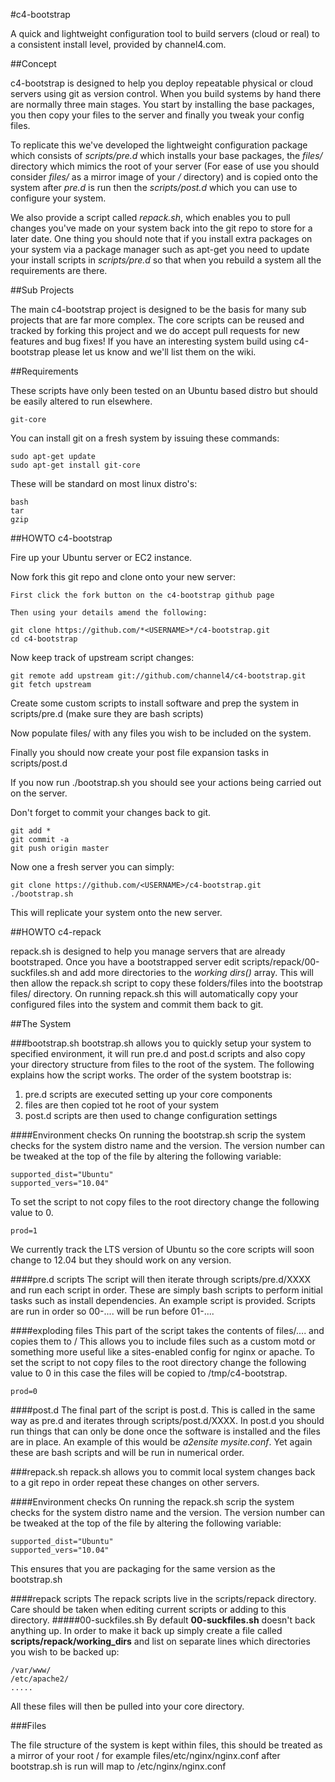 #c4-bootstrap

A quick and lightweight configuration tool to build servers (cloud or real) to a consistent install level, provided by channel4.com.

##Concept

c4-bootstrap is designed to help you deploy repeatable physical or cloud servers using git as version control. When you build systems by hand there are normally three main stages. You start by installing the base packages, you then copy your files to the server and finally you tweak your config files. 

To replicate this we've developed the lightweight configuration package which consists of _scripts/pre.d_ which installs your base packages, the _files/_ directory which mimics the root of your server (For ease of use you should consider _files/_ as a mirror image of your _/_ directory) and is copied onto the system after _pre.d_ is run then the _scripts/post.d_ which you can use to configure your system.

We also provide a script called _repack.sh_, which enables you to pull changes you've made on your system back into the git repo to store for a later date. One thing you should note that if you install extra packages on your system via a package manager such as apt-get you need to update your install scripts in _scripts/pre.d_ so that when you rebuild a system all the requirements are there.

##Sub Projects

The main c4-bootstrap project is designed to be the basis for many sub projects that are far more complex. The core scripts can be reused and tracked by forking this project and we do accept pull requests for new features and bug fixes! If you have an interesting system build using c4-bootstrap please let us know and we'll list them on the wiki.

##Requirements

These scripts have only been tested on an Ubuntu based distro but should be easily altered to run elsewhere.

    git-core
    
You can install git on a fresh system by issuing these commands:

    sudo apt-get update
    sudo apt-get install git-core

These will be standard on most linux distro's:

    bash
    tar
    gzip

##HOWTO c4-bootstrap

Fire up your Ubuntu server or EC2 instance.

Now fork this git repo and clone onto your new server:

    First click the fork button on the c4-bootstrap github page
    
    Then using your details amend the following:
    
    git clone https://github.com/*<USERNAME>*/c4-bootstrap.git
    cd c4-bootstrap
    
Now keep track of upstream script changes:

    git remote add upstream git://github.com/channel4/c4-bootstrap.git
    git fetch upstream

Create some custom scripts to install software and prep the system in scripts/pre.d (make sure they are bash scripts)

Now populate files/ with any files you wish to be included on the system.

Finally you should now create your post file expansion tasks in scripts/post.d

If you now run ./bootstrap.sh you should see your actions being carried out on the server.

Don't forget to commit your changes back to git.

    git add *
    git commit -a
    git push origin master

Now one a fresh server you can simply:

    git clone https://github.com/<USERNAME>/c4-bootstrap.git
    ./bootstrap.sh

This will replicate your system onto the new server.

##HOWTO c4-repack

repack.sh is designed to help you manage servers that are already bootstraped. Once you have a bootstrapped server edit scripts/repack/00-suckfiles.sh and add more directories to the _working dirs()_ array. This will then allow the repack.sh script to copy these folders/files into the bootstrap files/ directory. On running repack.sh this will automatically copy your configured files into the system and commit them back to git.

##The System

###bootstrap.sh
bootstrap.sh allows you to quickly setup your system to specified environment, it will run pre.d and post.d scripts and also copy your directory structure from files to the root of the system. The following explains how the script works. The order of the system bootstrap is:

1. pre.d scripts are executed setting up your core components
2. files are then copied tot he root of your system
3. post.d scripts are then used to change configuration settings

####Environment checks
On running the bootstrap.sh scrip the system checks for the system distro name and the version. The version number can be tweaked at the top of the file by altering the following variable:

    supported_dist="Ubuntu"
    supported_vers="10.04"

To set the script to not copy files to the root directory change the following value to 0.

    prod=1

We currently track the LTS version of Ubuntu so the core scripts will soon change to 12.04 but they should work on any version.

####pre.d scripts
The script will then iterate through scripts/pre.d/XXXX and run each script in order. These are simply bash scripts to perform initial tasks such as install dependencies. An example script is provided. Scripts are run in order so 00-.... will be run before 01-....

####exploding files
This part of the script takes the contents of files/.... and copies them to / This allows you to include files such as a custom motd or something more useful like a sites-enabled config for nginx or apache. To set the script to not copy files to the root directory change the following value to 0 in this case the files will be copied to /tmp/c4-bootstrap.

    prod=0

####post.d
The final part of the script is post.d. This is called in the same way as pre.d and iterates through scripts/post.d/XXXX. In post.d you should run things that can only be done once the software is installed and the files are in place. An example of this would be _*a2ensite mysite.conf*_. Yet again these are bash scripts and will be run in numerical order.

###repack.sh
repack.sh allows you to commit local system changes back to a git repo in order repeat these changes on other servers.

####Environment checks
On running the repack.sh scrip the system checks for the system distro name and the version. The version number can be tweaked at the top of the file by altering the following variable:

    supported_dist="Ubuntu"
    supported_vers="10.04"

This ensures that you are packaging for the same version as the bootstrap.sh


####repack scripts
The repack scripts live in the scripts/repack directory. Care should be taken when editing current scripts or adding to this directory.
#####00-suckfiles.sh
By default __00-suckfiles.sh__ doesn't back anything up. In order to make it back up simply create a file called __scripts/repack/working_dirs__ and list on separate lines which directories you wish to be backed up:

    /var/www/
    /etc/apache2/
    .....

All these files will then be pulled into your core directory.


###Files

The file structure of the system is kept within files, this should be treated as a mirror of your root / for example files/etc/nginx/nginx.conf after bootstrap.sh is run will map to /etc/nginx/nginx.conf

